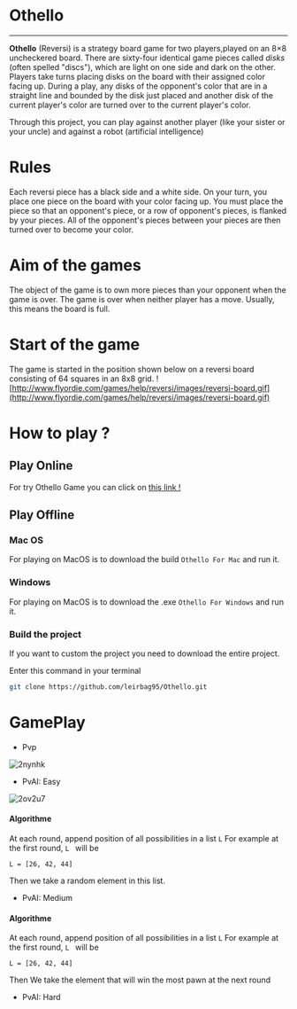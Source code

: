 # Othello
___


**Othello** (Reversi) is a strategy board game for two players,played on an 8×8 uncheckered board. There are sixty-four identical game pieces called _disks_ (often spelled "discs"), which are light on one side and dark on the other. Players take turns placing disks on the board with their assigned color facing up. During a play, any disks of the opponent's color that are in a straight line and bounded by the disk just placed and another disk of the current player's color are turned over to the current player's color.

Through this project, you can play against another player (like your sister or your uncle) and against a robot (artificial intelligence)

# Rules
Each reversi piece has a black side and a white side. On your turn, you place one piece on the board with your color facing up. You must place the piece so that an opponent's piece, or a row of opponent's pieces, is flanked by your pieces. All of the opponent's pieces between your pieces are then turned over to become your color. 

# Aim of the games
The object of the game is to own more pieces than your opponent when the game is over. The game is over when neither player has a move. Usually, this means the board is full. 

# Start of the game 
The game is started in the position shown below on a reversi board consisting of 64 squares in an 8x8 grid.
![http://www.flyordie.com/games/help/reversi/images/reversi-board.gif](http://www.flyordie.com/games/help/reversi/images/reversi-board.gif)

# How to play ?

## Play Online

For try Othello Game you can click on [this link !](https://othello-esilv.firebaseapp.com)

## Play Offline

### Mac OS
For playing on MacOS is to download the build `Othello For Mac` and  run it.

### Windows
For playing on MacOS is to download the .exe `Othello For Windows` and  run it.

### Build the project
If you want to custom the project you need to download the entire project.


Enter this command in your terminal
```sh
git clone https://github.com/leirbag95/Othello.git

```





# GamePlay
- Pvp

![2nynhk](https://user-images.githubusercontent.com/17054452/49338383-ac9a9b80-f620-11e8-8e95-b85afc746bc5.gif)

- PvAI: Easy

![2ov2u7](https://user-images.githubusercontent.com/17054452/49927668-c0ff5380-febe-11e8-92bb-e541c5e210e4.gif)

#### Algorithme

At each round, append position of all possibilities in a list ``` L ```
For example at the first round, ```L ``` will be
```
L = [26, 42, 44]
```
Then we take a random element in this list.

- PvAI: Medium


#### Algorithme

At each round, append position of all possibilities in a list ``` L ```
For example at the first round, ```L ``` will be
```
L = [26, 42, 44]
```
Then We take the element that will win the most pawn at the next round

- PvAI: Hard
